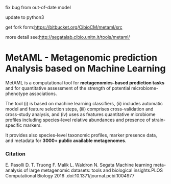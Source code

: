 fix bug from out-of-date model

update to python3

get fork form:https://bitbucket.org/CibioCM/metaml/src

more detail see:http://segatalab.cibio.unitn.it/tools/metaml/

# MetAML - Metagenomic prediction Analysis based on Machine Learning  #

MetAML is a computational tool for **metagenomics-based prediction tasks** and for quantitative assessment of the strength of potential microbiome-phenotype associations.

The tool (i) is based on machine learning classifiers, (ii) includes automatic model and feature selection steps, (iii) comprises cross-validation and cross-study analysis, and (iv) uses as features quantitative microbiome profiles including species-level relative abundances and presence of strain-specific markers.

It provides also species-level taxonomic profiles, marker presence data, and metadata for **3000+ public available metagenomes**.

### Citation
E. Pasolli D. T. Truong F. Malik L. Waldron N. Segata Machine learning meta-analysis of large metagenomic datasets: tools and biological insights.PLOS Computational Biology 2016 .doi:10.1371/journal.pcbi.1004977
